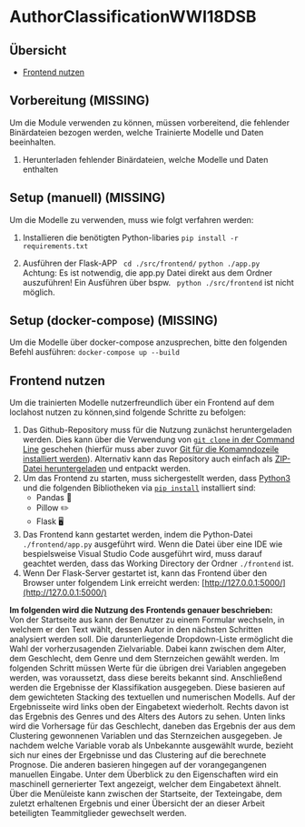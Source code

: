 # AuthorClassificationWWI18DSB

## Übersicht 
* [Frontend nutzen](#frontend)



## Vorbereitung (MISSING)
Um die Module verwenden zu können, müssen vorbereitend, die fehlender Binärdateien bezogen werden, welche Trainierte Modelle und Daten beeinhalten.

1. Herunterladen fehlender Binärdateien, welche Modelle und Daten enthalten

## Setup (manuell) (MISSING)
Um die Modelle zu verwenden, muss wie folgt verfahren werden:

1. Installieren die benötigten Python-libaries
```pip install -r requirements.txt```

2. Ausführen der Flask-APP
`` cd ./src/frontend/``
```python ./app.py```
Achtung: Es ist notwendig, die app.py Datei direkt aus dem Ordner auszuführen! Ein Ausführen über bspw. ``` python ./src/frontend```
ist nicht möglich.

## Setup (docker-compose) (MISSING)
Um die Modelle über docker-compose anzusprechen, bitte den folgenden Befehl ausführen:
```docker-compose up --build```


## Frontend nutzen
Um die trainierten Modelle nutzerfreundlich über ein Frontend auf dem loclahost nutzen zu können,sind folgende Schritte zu befolgen:
1. Das Github-Repository muss für die Nutzung zunächst heruntergeladen werden. Dies kann über die Verwendung von [```git clone``` in der Command Line](https://docs.github.com/en/free-pro-team@latest/github/creating-cloning-and-archiving-repositories/cloning-a-repository) geschehen (hierfür muss aber zuvor [Git für die Komamndozeile installiert werden](https://docs.github.com/en/free-pro-team@latest/github/getting-started-with-github/set-up-git)). Alternativ kann das Repository auch einfach als [ZIP-Datei heruntergeladen](https://github.com/bjarnege/AuthorClassificationWWI18DSB/archive/main.zip) und entpackt werden.
2. Um das Frontend zu starten, muss sichergestellt werden, dass [Python3](https://wiki.python.org/moin/BeginnersGuide/Download) und die folgenden Bibliotheken via [```pip install```](https://packaging.python.org/tutorials/installing-packages/) installiert sind:
    * Pandas 🐼
    * Pillow ✏️
    * Flask 🖥
3. Das Frontend kann gestartet werden, indem die Python-Datei ```./frontend/app.py``` ausgeführt wird. Wenn die Datei über eine IDE wie bespielsweise Visual Studio Code ausgeführt wird, muss darauf geachtet werden, dass das Working Directory der Ordner ```./frontend``` ist.
4. Wenn Der Flask-Server gestartet ist, kann das Frontend über den Browser unter folgendem Link erreicht werden: [http://127.0.0.1:5000/](http://127.0.0.1:5000/)

**Im folgenden wird die Nutzung des Frontends genauer beschrieben:**\
Von der Startseite aus kann der Benutzer zu einem Formular wechseln, in welchem er den Text wählt, dessen Autor in den nächsten Schritten analysiert werden soll. Die darunterliegende Dropdown-Liste ermöglicht die Wahl der vorherzusagenden Zielvariable. Dabei kann zwischen dem Alter, dem Geschlecht, dem Genre und dem Sternzeichen gewählt werden. Im folgenden Schritt müssen Werte für die übrigen drei Variablen angegeben werden, was voraussetzt, dass diese bereits bekannt sind. Anschließend werden die Ergebnisse der Klassifikation ausgegeben. Diese basieren auf dem gewichteten Stacking des textuellen und numerischen Modells. Auf der Ergebnisseite wird links oben der Eingabetext wiederholt. Rechts davon ist das Ergebnis des Genres und des Alters des Autors zu sehen. Unten links wird die Vorhersage für das Geschlecht, daneben das Ergebnis der aus dem Clustering gewonnenen Variablen und das Sternzeichen ausgegeben. Je nachdem welche Variable vorab als Unbekannte ausgewählt wurde, bezieht sich nur eines der Ergebnisse und das Clustering auf die berechnete Prognose. Die anderen basieren hingegen auf der vorangegangenen manuellen Eingabe. Unter dem Überblick zu den Eigenschaften wird ein maschinell gernerierter Text angezeigt, welcher dem Eingabetext ähnelt. Über die Menüleiste kann zwischen der Startseite, der Texteingabe, dem zuletzt erhaltenen Ergebnis und einer Übersicht der an dieser Arbeit beteiligten Teammitglieder gewechselt werden.
